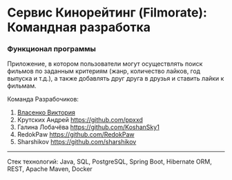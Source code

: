 # Сервис Кинорейтинг (Filmorate): Командная разработка

### Функционал программы

Приложение, в котором пользователи могут
осуществлять поиск фильмов по заданным критериям (жанр, количество лайков, год
выпуска и т.д.), а также добавлять друг друга в друзья и ставить лайки к фильмам.

Команда Разрабочиков:
1. [Власенко Виктория](https://github.com/vvictory96)
2. Крутских Андрей https://github.com/ppxxd
3. Галина Лобачёва https://github.com/KoshanSky1
4. RedokPaw https://github.com/RedokPaw
5. Sharshikov https://github.com/sharshikov

--------
Стек технологий: Java, SQL, PostgreSQL, Spring Boot, Hibernate ORM, REST, Apache Maven, Docker
